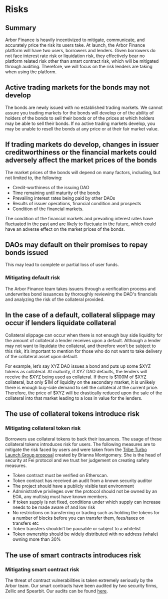 # Risks

## Summary

Arbor Finance is heavily incentivized to mitigate, communicate, and accurately price the risk its users take. At launch, the Arbor Finance platform will have two users, borrowers and lenders. Given borrowers do not face interest rate risk or liquidation risk, they effectively bear no platform related risk other than smart contract risk, which will be mitigated through auditing. Therefore, we will focus on the risk lenders are taking when using the platform.

## Active trading markets for the bonds may not develop

The bonds are newly issued with no established trading markets. We cannot assure you trading markets for the bonds will develop or of the ability of holders of the bonds to sell their bonds or of the prices at which holders may be able to sell their bonds. If no active trading markets develop, you may be unable to resell the bonds at any price or at their fair market value.

## If trading markets do develop, changes in issuer creditworthiness or the financial markets could adversely affect the market prices of the bonds

The market prices of the bonds will depend on many factors, including, but not limited to, the following:

- Credit-worthiness of the issuing DAO
- Time remaining until maturity of the bonds
- Prevailing interest rates being paid by other DAOs
- Results of issuer operations, financial condition and prospects
- Condition of the financial markets.

The condition of the financial markets and prevailing interest rates have fluctuated in the past and are likely to fluctuate in the future, which could have an adverse effect on the market prices of the bonds.

## DAOs may default on their promises to repay bonds issued

This may lead to complete or partial loss of user funds.

### Mitigating default risk

The Arbor Finance team takes issuers through a verification process and underwrites bond issuances by thoroughly reviewing the DAO's financials and analyzing the risk of the collateral provided.

## In the case of a default, collateral slippage may occur if lenders liquidate collateral

Collateral slippage can occur when there is not enough buy side liquidity for the amount of collateral a lender receives upon a default. Although a lender may not want to liquidate the collateral, and therefore won’t be subject to this risk, it’s important to mention for those who do not want to take delivery of the collateral asset upon default.

For example, let’s say XYZ DAO issues a bond and puts up some $XYZ tokens as collateral. At maturity, if XYZ DAO defaults, the lenders will receive the $XYZ being used as collateral. If there is $100M of $XYZ collateral, but only $1M of liquidity on the secondary market, it is unlikely there is enough buy-side demand to sell the collateral at the current price. Therefore, the price of $XYZ will be drastically reduced upon the sale of the collateral into that market leading to a loss in value for the lenders.

## The use of collateral tokens introduce risk

### Mitigating collateral token risk

Borrowers use collateral tokens to back their issuances. The usage of these collateral tokens introduces risk for users. The following measures are to mitigate the risk faced by users and were taken from the [Tribe Turbo Launch Group proposal](https://tribe.fei.money/t/tribe-turbo-launch-group/3959) created by Brianna Montgomery. She is the head of security at Fei protocol and we trust her judgement on creating safety measures.

- Token contract must be verified on Etherscan.
- Token contract has received an audit from a known security auditor
- The project should have a publicly visible test environment
- Administrative privileges over the protocol should not be owned by an EOA, any multisig must have known members.
- If token supply is not fixed, conditions under which supply can increase needs to be made aware of and low risk
- No restrictions on transferring or trading such as holding the tokens for a number of blocks before you can transfer them, fees/taxes on transfers etc
- Token transfers shouldn’t be pausable or subject to a whitelist
- Token ownership should be widely distributed with no address (whale) owning more than 30%

## The use of smart contracts introduces risk

### Mitigating smart contract risk

The threat of contract vulnerabilities is taken extremely seriously by the Arbor team. Our smart contracts have been audited by two security firms, Zellic and Spearbit. Our audits can be found [here](https://github.com/alwaysbegrowing/arbor-contracts/tree/main/audits).

